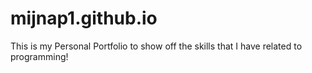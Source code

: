 # mijnap1.github.io
This is my Personal Portfolio to show off the skills that I have related to programming!
